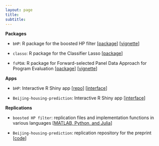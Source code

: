 ```yaml
---
layout: page
title: 
subtitle:
---
```


**Packages**

- `bHP`: R package for the boosted HP filter [[package](https://github.com/chenyang45/BoostedHP)] [[vignette](https://github.com/chenyang45/BoostedHP/blob/master/vignettes/vignette.pdf)]


- `classo`: R package for the Classifier Lasso [[package](https://github.com/zhan-gao/classo)]


- `fsPDA`: R package for Forward-selected Panel Data Approach for Program Evaluation [[package](https://github.com/zhentaoshi/fsPDA)] [[vignette](https://github.com/zhentaoshi/fsPDA/blob/master/R_pkg_fsPDA/doc/)]


**Apps**

- `bHP`: Interactive R Shiny app [[repo](https://github.com/metricshilab/Boosted_HP_App)] [[interface](https://zwmei-metrics.shinyapps.io/boosted_hp_app/)]


* `Beijing-housing-prediction`: Interactive R Shiny app [[interface](https://bj-housing.herokuapp.com/)]


**Replications**

- `boosted HP filter`: replication files and implementation functions in various languages [[MATLAB, Python, and Julia](https://github.com/zhentaoshi/Boosted_HP_filter/tree/master/)]


* `Beijing-housing-prediction`: replication repository for the preprint [[code](https://github.com/ishwang1/Beijing-Housing-prediction)]

